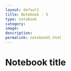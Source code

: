 ```yaml
---
layout: default
title: Notebook - 5
type: notebook
category:
image:
description:
permalink: notebook5.html
---
```


# Notebook title